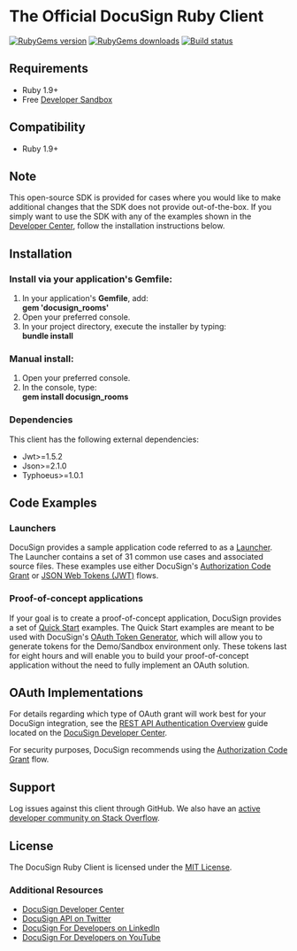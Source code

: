 # The Official DocuSign Ruby Client

[![RubyGems version][rubygems-image]][rubygems-url]
[![RubyGems downloads][downloads-image]][downloads-url]
[![Build status][travis-image]][travis-url]

## Requirements

- Ruby 1.9+
- Free [Developer Sandbox](https://go.docusign.com/sandbox/productshot/?elqCampaignId=16531)

## Compatibility

- Ruby 1.9+

## Note

This open-source SDK is provided for cases where you would like to make additional changes that the SDK does not provide out-of-the-box. If you simply want to use the SDK with any of the examples shown in the [Developer Center](https://developers.docusign.com/esign-rest-api/code-examples), follow the installation instructions below.

## Installation

### Install via your application's **Gemfile**:

1. In your application's **Gemfile**, add:  
   **gem 'docusign_rooms'**
2. Open your preferred console.
3. In your project directory, execute the installer by typing:  
   **bundle install**

### Manual install:

1. Open your preferred console.
2. In the console, type:  
   **gem install docusign_rooms**

### Dependencies

This client has the following external dependencies:

- Jwt>=1.5.2
- Json>=2.1.0
- Typhoeus>=1.0.1

## Code Examples

### Launchers

DocuSign provides a sample application code referred to as a [Launcher](https://github.com/docusign/code-examples-ruby). The Launcher contains a set of 31 common use cases and associated source files. These examples use either DocuSign&#39;s [Authorization Code Grant](https://developers.docusign.com/esign-rest-api/guides/authentication/oauth2-code-grant) or [JSON Web Tokens (JWT)](https://developers.docusign.com/esign-rest-api/guides/authentication/oauth2-jsonwebtoken) flows.

### Proof-of-concept applications

If your goal is to create a proof-of-concept application, DocuSign provides a set of [Quick Start](https://github.com/docusign/qs-ruby) examples. The Quick Start examples are meant to be used with DocuSign's [OAuth Token Generator](https://developers.docusign.com/oauth-token-generator), which will allow you to generate tokens for the Demo/Sandbox environment only. These tokens last for eight hours and will enable you to build your proof-of-concept application without the need to fully implement an OAuth solution.

## OAuth Implementations

For details regarding which type of OAuth grant will work best for your DocuSign integration, see the [REST API Authentication Overview](https://developers.docusign.com/esign-rest-api/guides/authentication) guide located on the [DocuSign Developer Center](https://developers.docusign.com/esign-rest-api/guides/authentication).

For security purposes, DocuSign recommends using the [Authorization Code Grant](https://developers.docusign.com/esign-rest-api/guides/authentication/oauth2-code-grant) flow.


## Support

Log issues against this client through GitHub. We also have an [active developer community on Stack Overflow](https://stackoverflow.com/questions/tagged/docusignapi).

## License

The DocuSign Ruby Client is licensed under the [MIT License](https://github.com/docusign/docusign-ruby-client/blob/master/LICENSE).

[rubygems-image]: https://img.shields.io/gem/v/docusign_rooms.svg?style=flat
[rubygems-url]: https://rubygems.org/gems/docusign_rooms
[downloads-image]: https://img.shields.io/gem/dt/docusign_rooms.svg?style=flat
[downloads-url]: https://rubygems.org/gems/docusign_rooms
[travis-image]: https://img.shields.io/travis/docusign/docusign-ruby-client.svg?style=flat
[travis-url]: https://travis-ci.org/docusign/docusign-ruby-client

### Additional Resources
* [DocuSign Developer Center](https://developers.docusign.com)
* [DocuSign API on Twitter](https://twitter.com/docusignapi)
* [DocuSign For Developers on LinkedIn](https://www.linkedin.com/showcase/docusign-for-developers/)
* [DocuSign For Developers on YouTube](https://www.youtube.com/channel/UCJSJ2kMs_qeQotmw4-lX2NQ)